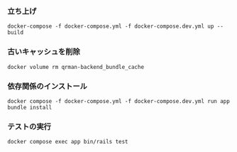### 立ち上げ
``` 
docker-compose -f docker-compose.yml -f docker-compose.dev.yml up --build
```

### 古いキャッシュを削除
```
docker volume rm qrman-backend_bundle_cache
```

### 依存関係のインストール
```
docker compose -f docker-compose.yml -f docker-compose.dev.yml run app bundle install
```
### テストの実行
```
docker compose exec app bin/rails test
```
